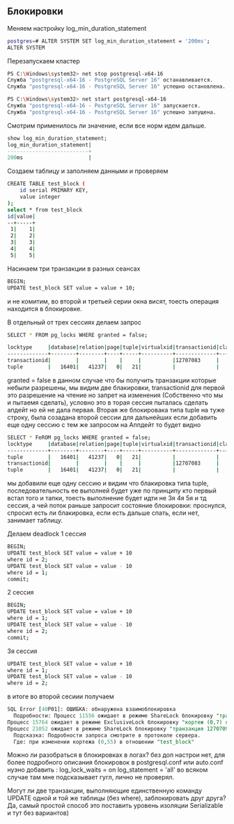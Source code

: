 ##  Блокировки 

Меняем настройку log_min_duration_statement
```bash
postgres=# ALTER SYSTEM SET log_min_duration_statement = '200ms';
ALTER SYSTEM
```

Перезапускаем кластер
```bash
PS C:\Windows\system32> net stop postgresql-x64-16
Служба "postgresql-x64-16 - PostgreSQL Server 16" останавливается.
Служба "postgresql-x64-16 - PostgreSQL Server 16" успешно остановлена.

PS C:\Windows\system32> net start postgresql-x64-16
Служба "postgresql-x64-16 - PostgreSQL Server 16" запускается.
Служба "postgresql-x64-16 - PostgreSQL Server 16" успешно запущена.
```
Смотрим применилось ли значение, если все норм идем дальше. 
```sql
show log_min_duration_statement;
log_min_duration_statement|
--------------------------+
200ms                     |
```
Создаем таблицу и заполняем данными и проверяем 
```bash
CREATE TABLE test_block (
    id serial PRIMARY KEY,
    value integer
);
select * from test_block
id|value|
--+-----+
 1|    1|
 2|    2|
 3|    3|
 4|    4|
 5|    5|
```

Насинаем три транзакции в разных сеансах 
```bash
BEGIN;
UPDATE test_block SET value = value + 10;
```
и не комитим, во второй и третьей серии окна висят, тоесть операция находится в блокировке.

В отдельный от трех сессиях  делаем запрос
```bash 
SELECT * FROM pg_locks WHERE granted = false;

locktype     |database|relation|page|tuple|virtualxid|transactionid|classid|objid|objsubid|virtualtransaction|pid  |mode         |granted|fastpath|waitstart                    |
-------------+--------+--------+----+-----+----------+-------------+-------+-----+--------+------------------+-----+-------------+-------+--------+-----------------------------+
transactionid|        |        |    |     |          |12707083     |       |     |        |10/80             |20056|ShareLock    |false  |false   |2024-07-06 22:45:58.688 +0400|
tuple        |   16401|   41237|   0|   21|          |             |       |     |        |13/34             |19096|ExclusiveLock|false  |false   |2024-07-06 22:46:10.839 +0400|
``` 
granted = false в данном случае что бы получить транзакции которые небыли разрешены, мы видим две блакировки, 
transactionid для первой это разрешение на чтение но запрет на изменения (Собственно что мы и пытаемя сделать), условно это в торая сессия пыталась сделать апдейт но ей не дала первая.
Вторая же блокировака типа tuple на туже строку, была созадана второй сессии для дальнейших если добавить еще одну сессию с тем же запросом на Аппдейт то будет видно 

```bash 
SELECT * FеROM pg_locks WHERE granted = false;
locktype     |database|relation|page|tuple|virtualxid|transactionid|classid|objid|objsubid|virtualtransaction|pid  |mode         |granted|fastpath|waitstart                    |
-------------+--------+--------+----+-----+----------+-------------+-------+-----+--------+------------------+-----+-------------+-------+--------+-----------------------------+
tuple        |   16401|   41237|   0|   21|          |             |       |     |        |15/155            | 4220|ExclusiveLock|false  |false   |2024-07-06 23:09:08.697 +0400|
transactionid|        |        |    |     |          |12707083     |       |     |        |10/80             |20056|ShareLock    |false  |false   |2024-07-06 22:45:58.688 +0400|
tuple        |   16401|   41237|   0|   21|          |             |       |     |        |13/34             |19096|ExclusiveLock|false  |false   |2024-07-06 22:46:10.839 +0400|
```
мы добавили еще одну сессию и видим что блакировка типа tuple, последовательность ее выполней будет уже по принципу кто первый встал того и тапки, тоесть выполнение будет идти не 3я 4я 5я и тд сессия, а чей поток раньше запросит состояние блокировки:
проснулся, спросил есть ли блакировка, если есть дальше спать, если нет, занимает таблицу.

Делаем deadlock 
1 сессия
```bash 
BEGIN;
UPDATE test_block SET value = value + 10
where id = 2;
UPDATE test_block SET value = value - 10
where id = 1;
commit;
```
2 сессия
```bash 
BEGIN;
UPDATE test_block SET value = value + 10
where id = 1;
UPDATE test_block SET value = value - 10
where id = 2;
commit;
```
3я сессия
```bash 
UPDATE test_block SET value = value + 10
where id = 1;
UPDATE test_block SET value = value - 10
where id = 2;
```
в итоге во второй сесиии получаем 
```sql
SQL Error [40P01]: ОШИБКА: обнаружена взаимоблокировка
  Подробности: Процесс 11556 ожидает в режиме ShareLock блокировку "транзакция 12707096"; заблокирован процессом 15764.
Процесс 15764 ожидает в режиме ExclusiveLock блокировку "кортеж (0,7) отношения 41237 базы данных 16401"; заблокирован процессом 21052.
Процесс 21052 ожидает в режиме ShareLock блокировку "транзакция 12707097"; заблокирован процессом 11556.
  Подсказка: Подробности запроса смотрите в протоколе сервера.
  Где: при изменении кортежа (0,55) в отношении "test_block"
```
Можно ли разобраться в блокировках в логах? без доп настрои нет, для более подробного описания блокировок в postgresql.conf или auto.conf нуэно добавить :
log_lock_waits = on
log_statement = 'all'
во всяком случае там мне подсказывает гугл, лично не проверял.

Могут ли две транзакции, выполняющие единственную команду UPDATE одной и той же таблицы (без where), заблокировать друг друга?
Да, самый простой способ это поставить уровень изоляции Serializable и тут без вариантов)  
